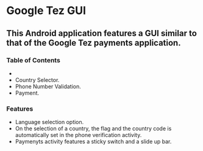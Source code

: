 <h1>Google Tez GUI</h1>
<h2>This Android application features a GUI similar to that of the Google Tez payments application.</h2>

 
<h3> Table of Contents </h3>
<ul>
<li><Language Selector. </li>
 
<li>Country Selector.</li>

<li>Phone Number Validation. </li>

<li>Payment. </li>
</ul> 

<h3> Features </h3>
<ul>
<li>Language selection option.</li>

<li>On the selection of a country, the flag and the country code is automatically set in the phone verification activity.</li>

<li>Paymenyts activity features a sticky switch and a slide up bar.</li>
</ul>


